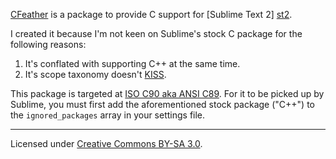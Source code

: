 [CFeather][homepage] is a package to provide C support for [Sublime Text 2]
[st2].

I created it because I'm not keen on Sublime's stock C package for the
following reasons:

1. It's conflated with supporting C++ at the same time.
2. It's scope taxonomy doesn't [KISS][kiss].

This package is targeted at [ISO C90 aka ANSI C89][lang]. For it to be picked
up by Sublime, you must first add the aforementioned stock package ("C++") to
the `ignored_packages` array in your settings file.

***

Licensed under [Creative Commons BY-SA 3.0][license].

[homepage]: https://github.com/frou/CFeather
[st2]: http://www.sublimetext.com/
[kiss]: http://en.wikipedia.org/wiki/KISS_principle
[lang]: http://en.wikipedia.org/wiki/C_(programming_language)#ANSI_C_and_ISO_C
[license]: http://creativecommons.org/licenses/by-sa/3.0/
